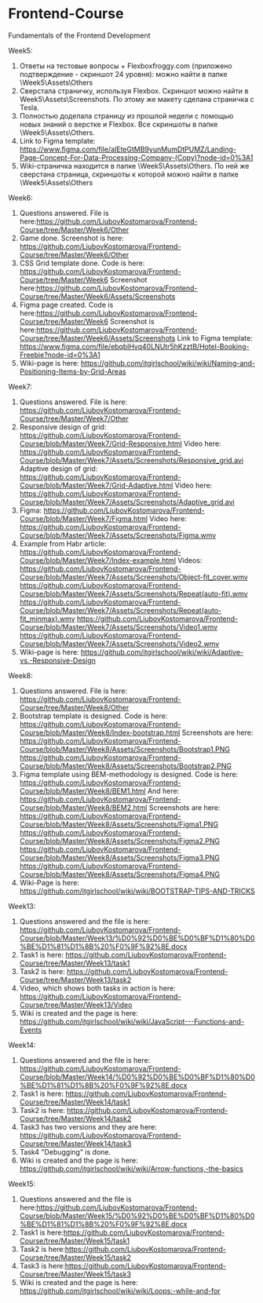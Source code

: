 # Frontend-Course
Fundamentals of the Frontend Development

Week5: 
1) Ответы на тестовые вопросы + Flexboxfroggy.com (приложено подтверждение - скриншот 24 уровня): можно найти в папке \Week5\Assets\Others
2) Сверстала страничку, используя Flexbox. Скриншот можно найти в Week5\Assets\Screenshots. По этому же макету сделана страничка с Tesla.
4) Полностью доделала страницу из прошлой недели с помощью новых знаний о верстке и Flexbox. Все скриншоты в папке \Week5\Assets\Others.
5) Link to Figma template:
https://www.figma.com/file/aIEteGtMB9yunMumDtPUMZ/Landing-Page-Concept-For-Data-Processing-Company-(Copy)?node-id=0%3A1
5) Wiki-страничка находится в папке \Week5\Assets\Others. По ней же сверстана страница, скриншоты к которой можно найти в папке \Week5\Assets\Others

Week6:
1) Questions answered. File is here:https://github.com/LiubovKostomarova/Frontend-Course/tree/Master/Week6/Other
2) Game done. Screenshot is here: https://github.com/LiubovKostomarova/Frontend-Course/tree/Master/Week6/Other
3) CSS Grid template done. Code is here: https://github.com/LiubovKostomarova/Frontend-Course/tree/Master/Week6 
Screenshot here:https://github.com/LiubovKostomarova/Frontend-Course/tree/Master/Week6/Assets/Screenshots
5) Figma page created. Code is here:https://github.com/LiubovKostomarova/Frontend-Course/tree/Master/Week6
 Screenshot is here:https://github.com/LiubovKostomarova/Frontend-Course/tree/Master/Week6/Assets/Screenshots
Link to Figma template:
https://www.figma.com/file/ebqblHvq40LNUtr5hKzztB/Hotel-Booking-Freebie?node-id=0%3A1
6) Wiki-page is here: https://github.com/itgirlschool/wiki/wiki/Naming-and-Positioning-Items-by-Grid-Areas

Week7:
1) Questions answered. File is here: https://github.com/LiubovKostomarova/Frontend-Course/tree/Master/Week7/Other
2) Responsive design of grid: https://github.com/LiubovKostomarova/Frontend-Course/blob/Master/Week7/Grid-Responsive.html 
Video here: https://github.com/LiubovKostomarova/Frontend-Course/blob/Master/Week7/Assets/Screenshots/Responsive_grid.avi
Adaptive design of grid: https://github.com/LiubovKostomarova/Frontend-Course/blob/Master/Week7/Grid-Adaptive.html
Video here: https://github.com/LiubovKostomarova/Frontend-Course/blob/Master/Week7/Assets/Screenshots/Adaptive_grid.avi
3) Figma: https://github.com/LiubovKostomarova/Frontend-Course/blob/Master/Week7/Figma.html
Video here: https://github.com/LiubovKostomarova/Frontend-Course/blob/Master/Week7/Assets/Screenshots/Figma.wmv
4) Example from Habr article: https://github.com/LiubovKostomarova/Frontend-Course/blob/Master/Week7/Index-example.html
Videos: https://github.com/LiubovKostomarova/Frontend-Course/blob/Master/Week7/Assets/Screenshots/Object-fit_cover.wmv
https://github.com/LiubovKostomarova/Frontend-Course/blob/Master/Week7/Assets/Screenshots/Repeat(auto-fit).wmv
https://github.com/LiubovKostomarova/Frontend-Course/blob/Master/Week7/Assets/Screenshots/Repeat(auto-fit_minmax).wmv
https://github.com/LiubovKostomarova/Frontend-Course/blob/Master/Week7/Assets/Screenshots/Video1.wmv
https://github.com/LiubovKostomarova/Frontend-Course/blob/Master/Week7/Assets/Screenshots/Video2.wmv
5) Wiki-page is here: https://github.com/itgirlschool/wiki/wiki/Adaptive-vs.-Responsive-Design

Week8:
1) Questions answered. File is here: https://github.com/LiubovKostomarova/Frontend-Course/tree/Master/Week8/Other
2) Bootstrap template is designed. 
Code is here: 
https://github.com/LiubovKostomarova/Frontend-Course/blob/Master/Week8/Index-bootstrap.html
Screenshots are here: 
https://github.com/LiubovKostomarova/Frontend-Course/blob/Master/Week8/Assets/Screenshots/Bootstrap1.PNG
https://github.com/LiubovKostomarova/Frontend-Course/blob/Master/Week8/Assets/Screenshots/Bootstrap2.PNG
3) Figma template using BEM-methodology is designed. 
Code is here: 
https://github.com/LiubovKostomarova/Frontend-Course/blob/Master/Week8/BEM1.html
And here: 
https://github.com/LiubovKostomarova/Frontend-Course/blob/Master/Week8/BEM2.html
Screenshots are here: 
https://github.com/LiubovKostomarova/Frontend-Course/blob/Master/Week8/Assets/Screenshots/Figma1.PNG
https://github.com/LiubovKostomarova/Frontend-Course/blob/Master/Week8/Assets/Screenshots/Figma2.PNG
https://github.com/LiubovKostomarova/Frontend-Course/blob/Master/Week8/Assets/Screenshots/Figma3.PNG
https://github.com/LiubovKostomarova/Frontend-Course/blob/Master/Week8/Assets/Screenshots/Figma4.PNG
4) Wiki-Page is here: https://github.com/itgirlschool/wiki/wiki/BOOTSTRAP-TIPS-AND-TRICKS

Week13:
1) Questions answered and the file is here: https://github.com/LiubovKostomarova/Frontend-Course/blob/Master/Week13/%D0%92%D0%BE%D0%BF%D1%80%D0%BE%D1%81%D1%8B%20%F0%9F%92%8E.docx
3) Task1 is here: https://github.com/LiubovKostomarova/Frontend-Course/tree/Master/Week13/task1
4) Task2 is here: https://github.com/LiubovKostomarova/Frontend-Course/tree/Master/Week13/task2
5) Video, which shows both tasks in action is here: https://github.com/LiubovKostomarova/Frontend-Course/tree/Master/Week13/Video
6) Wiki is created and the page is here: https://github.com/itgirlschool/wiki/wiki/JavaScript---Functions-and-Events

Week14:
1) Questions answered and the file is here: https://github.com/LiubovKostomarova/Frontend-Course/blob/Master/Week14/%D0%92%D0%BE%D0%BF%D1%80%D0%BE%D1%81%D1%8B%20%F0%9F%92%8E.docx
2) Task1 is here: https://github.com/LiubovKostomarova/Frontend-Course/tree/Master/Week14/task1
3) Task2 is here: https://github.com/LiubovKostomarova/Frontend-Course/tree/Master/Week14/task2
4) Task3 has two versions and they are here: https://github.com/LiubovKostomarova/Frontend-Course/tree/Master/Week14/task3
5) Task4 "Debugging" is done.
6) Wiki is created and the page is here: https://github.com/itgirlschool/wiki/wiki/Arrow-functions,-the-basics

Week15:
1) Questions answered and the file is here:https://github.com/LiubovKostomarova/Frontend-Course/blob/Master/Week15/%D0%92%D0%BE%D0%BF%D1%80%D0%BE%D1%81%D1%8B%20%F0%9F%92%8E.docx
2) Task1 is here:https://github.com/LiubovKostomarova/Frontend-Course/tree/Master/Week15/task1
3) Task2 is here:https://github.com/LiubovKostomarova/Frontend-Course/tree/Master/Week15/task2
4) Task3 is here:https://github.com/LiubovKostomarova/Frontend-Course/tree/Master/Week15/task3
5) Wiki is created and the page is here: https://github.com/itgirlschool/wiki/wiki/Loops:-while-and-for

